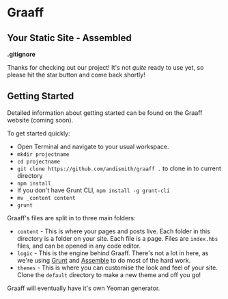 # Graaff
## Your Static Site - Assembled

**.gitignore**

Thanks for checking out our project! It's not *quite* ready to use yet, so please hit the star button and come back shortly!

## Getting Started

Detailed information about getting started can be found on the Graaff website (coming soon).

To get started quickly:

* Open Terminal and navigate to your usual workspace.
* `mkdir projectname`
* `cd projectname`
* `git clone https://github.com/andismith/graaff .` to clone in to current directory
* `npm install`
* If you don't have Grunt CLI, `npm install -g grunt-cli`
* `mv _content content`
* `grunt`

Graaff's files are split in to three main folders:

* `content` - This is where your pages and posts live. Each folder in this directory is a folder on your site. Each file is a page. Files are `index.hbs` files, and can be opened in any code editor.
* `logic` - This is the engine behind Graaff. There's not a lot in here, as we're using [Grunt](http://gruntjs.com/) and [Assemble](http://assemble.io) to do most of the hard work.
* `themes` - This is where you can customise the look and feel of your site. Clone the `default` directory to make a new theme and off you go!

Graaff will eventually have it's own Yeoman generator.